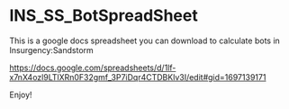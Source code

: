 # INS_SS_BotSpreadSheet
This is a google docs spreadsheet you can download to calculate bots in Insurgency:Sandstorm

https://docs.google.com/spreadsheets/d/1lf-x7nX4ozl9LTlXRn0F32gmf_3P7iDqr4CTDBKlv3I/edit#gid=1697139171

Enjoy!
